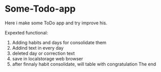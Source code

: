 # Some-Todo-app
Here i make some ToDo app and try improve his.

Expexted functional:

1. Adding habits and days for consolidate them
2. Addind text in every day
3. deleted day or correction text
4. save in localstorage web browser
5. after finnaly habit consolidate, will table with congratulation
   The end
